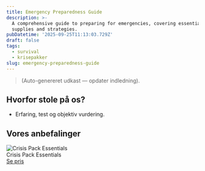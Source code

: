 ```yaml
---
title: Emergency Preparedness Guide
description: >-
  A comprehensive guide to preparing for emergencies, covering essential
  supplies and strategies.
pubDatetime: '2025-09-25T11:13:03.729Z'
draft: false
tags:
  - survival
  - krisepakker
slug: emergency-preparedness-guide
---
```

> (Auto-genereret udkast — opdater indledning).

## Hvorfor stole på os?
- Erfaring, test og objektiv vurdering.

## Vores anbefalinger


<!-- Auto: Affiliate-kort fra Products/SKUs -->

<div class="aff-card"><img src="abstract_15.png (https://v5.airtableusercontent.com/v3/u/45/45/1758808800000/kHEK0de3pUcZOroNHXeoEg/3-PpI3wJOkKT7cvqhpJSxM3lXXFFuCqg-TPMJG6vHTZLxoR31NzL4nWaI9jIBMzaPR6AtKu-WSWV6TU2mR-DeWrcYzzzREwHlvPM-QZ5dmaiamaGserEng6o0d82SL0jkB_c9_3ZZ6Qcsd9yt5TRUL78S_aHFXqtDvY3XWFaDx8/Xryhdu35_tQu5S75S2TA0vIkROBk59aKKvJRqPXzHiM)" alt="Crisis Pack Essentials" class="aff-card__img" /><div class="aff-card__meta"><div class="aff-card__title">Crisis Pack Essentials</div><a class="aff-btn" href="https://affiliate.homeessentialsee62.com/deal789?utm_source=klartilalt&utm_medium=affiliate&subid=emergency-preparedness-guide-2025-09-25" rel="sponsored nofollow noopener" target="_blank">Se pris</a></div></div>


